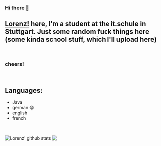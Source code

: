 ### Hi there 👋
## [Lorenz!](https://www.germany.com/) here, I'm a student at the it.schule in Stuttgart. Just some random fuck things here (some kinda school stuff, which I'll upload here)

<br />

### cheers!

<br />

## Languages:
+ Java
+ german 😁
+ english
+ french

<br />

<img align="center" src="https://github-readme-stats.vercel.app/api?username=l0r3n2f&count_private=true&show_icons=true&theme=radical&include_all_commits=true" alt="Lorenz' github stats" />  <img align="center" src="https://github-readme-stats.vercel.app/api/top-langs/?username=l0r3n2f&layout=compact&theme=radical" />

<!--
**l0r3n2f/l0r3n2f** is a ✨ _special_ ✨ repository because its `README.md` (this file) appears on your GitHub profile.

Here are some ideas to get you started:

- 🔭 I’m currently working on ...
- 🌱 I’m currently learning ...
- 👯 I’m looking to collaborate on ...
- 🤔 I’m looking for help with ...
- 💬 Ask me about ...
- 📫 How to reach me: ...
- 😄 Pronouns: ...
- ⚡ Fun fact: ...
-->
